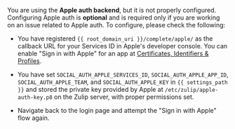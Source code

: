 You are using the **Apple auth backend**, but it is not
properly configured. Configuring Apple auth is **optional** and is required only if you are working on an issue related to Apple auth. To configure, please check the following:

* You have registered `{{ root_domain_uri }}/complete/apple/`
  as the callback URL for your Services ID in Apple's developer console. You can
  enable "Sign in with Apple" for an app at
  [Certificates, Identifiers & Profiles](https://developer.apple.com/account/resources/).

* You have set `SOCIAL_AUTH_APPLE_SERVICES_ID`,
  `SOCIAL_AUTH_APPLE_APP_ID`, `SOCIAL_AUTH_APPLE_TEAM`,
  and `SOCIAL_AUTH_APPLE_KEY` in `{{
  settings_path }}` and stored the private key provided by Apple at
  `/etc/zulip/apple-auth-key.p8` on the Zulip server, with
  proper permissions set.

* Navigate back to the login page and attempt the "Sign in with Apple"
  flow again.

